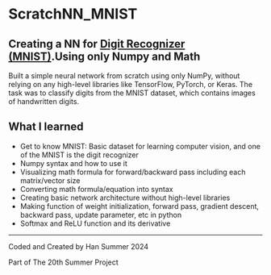 # ScratchNN_MNIST
 Creating a NN for [Digit Recognizer (MNIST)](https://yann.lecun.com/exdb/mnist/index.html).Using only Numpy and Math
---
 Built a simple neural network from scratch using only NumPy, without relying on any high-level libraries like TensorFlow, PyTorch, or Keras. The task was to classify digits from the MNIST dataset, which contains images of handwritten digits.

 ## What I learned
 - Get to know MNIST: Basic dataset for learning computer vision, and one of the MNIST is the digit recognizer
 - Numpy syntax and how to use it 
 - Visualizing math formula for forward/backward pass including each matrix/vector size
 - Converting math formula/equation into syntax
 - Creating basic network architecture without high-level libraries
 - Making function of weight initialization, forward pass, gradient descent, backward pass, update parameter, etc in python
 - Softmax and ReLU function and its derivative


---
Coded and Created by Han Summer 2024

Part of The 20th Summer Project

